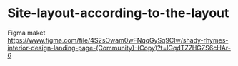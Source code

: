 # Site-layout-according-to-the-layout
Figma maket 
https://www.figma.com/file/4S2sOwam0wFNqqGySq9CIw/shady-rhymes-interior-design-landing-page-(Community)-(Copy)?t=lGqdTZ7HGZS6cHAr-6
